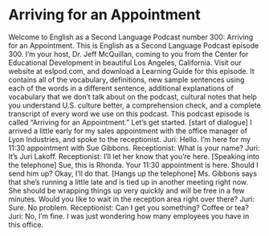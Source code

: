 # Arriving for an Appointment

Welcome to English as a Second Language Podcast number 300: Arriving for an Appointment.  This is English as a Second Language Podcast episode 300.  I’m your host, Dr. Jeff McQuillan, coming to you from the Center for Educational Development in beautiful Los Angeles, California.  Visit our website at eslpod.com, and download a Learning Guide for this episode.  It contains all of the vocabulary, definitions, new sample sentences using each of the words in a different sentence, additional explanations of vocabulary that we don’t talk about on the podcast, cultural notes that help you understand U.S. culture better, a comprehension check, and a complete transcript of every word we use on this podcast.  This podcast episode is called “Arriving for an Appointment.”  Let’s get started.  [start of dialogue]  I arrived a little early for my sales appointment with the office manager of Lyon Industries, and spoke to the receptionist.    Juri:  Hello.  I’m here for my 11:30 appointment with Sue Gibbons.    Receptionist:  What is your name?  Juri:  It’s Juri Lakoff.  Receptionist:  I’ll let her know that you’re here.  [Speaking into the telephone]  Sue, this is Rhonda.  Your 11:30 appointment is here.  Should I send him up?  Okay, I’ll do that.  [Hangs up the telephone]  Ms. Gibbons says that she’s running a little late and is tied up in another meeting right now.  She should be wrapping things up very quickly and will be free in a few minutes.  Would you like to wait in the reception area right over there?    Juri:  Sure.  No problem.  Receptionist:  Can I get you something?  Coffee or tea?  Juri:  No, I’m fine.  I was just wondering how many employees you have in this office. 